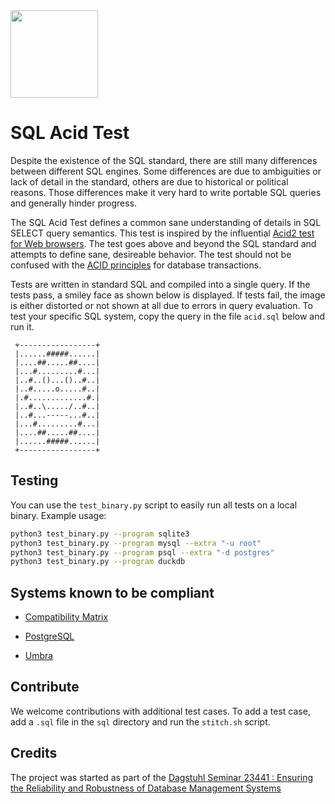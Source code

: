 <div align="left">
 <img src="logo.svg" height="140"/>
</div>

# SQL Acid Test

Despite the existence of the SQL standard, there are still many differences between different SQL engines. Some differences are due to ambiguities or lack of detail in the standard, others are due to historical or political reasons. Those differences make it very hard to write portable SQL queries and generally hinder progress.

The SQL Acid Test defines a common sane understanding of details in SQL SELECT query semantics. This test is inspired by the influential [Acid2 test for Web browsers](https://en.wikipedia.org/wiki/Acid2). The test goes above and beyond the SQL standard and attempts to define sane, desireable behavior. The test should not be confused with the [ACID principles](https://en.wikipedia.org/wiki/ACID) for database transactions.

Tests are written in standard SQL and compiled into a single query. If the tests pass, a smiley face as shown below is displayed. If tests fail, the image is either distorted or not shown at all due to errors in query evaluation. To test your specific SQL system, copy the query in the file `acid.sql` below and run it.

```
 +-----------------+
 |......#####......|
 |....##.....##....|
 |...#.........#...|
 |..#..()...()..#..|
 |..#.....o.....#..|
 |.#.............#.|
 |..#..\...../..#..|
 |..#...-----...#..|
 |...#.........#...|
 |....##.....##....|
 |......#####......|
 +-----------------+
 ```

## Testing

You can use the `test_binary.py` script to easily run all tests on a local binary. Example usage:

```bash
python3 test_binary.py --program sqlite3
python3 test_binary.py --program mysql --extra "-u root"
python3 test_binary.py --program psql --extra "-d postgres"
python3 test_binary.py --program duckdb
```

## Systems known to be compliant

* [Compatibility Matrix](https://docs.google.com/spreadsheets/d/1uDqQeXAWH8N9U6YeY5GpRgDsZugFUrMuz5EpXUutsVs/edit?usp=sharing)

* [PostgreSQL](https://www.postgresql.org)
* [Umbra](https://umbra-db.com)

## Contribute
We welcome contributions with additional test cases. To add a test case, add a `.sql` file in the `sql` directory and run the `stitch.sh` script.

## Credits
The project was started as part of the [Dagstuhl Seminar 23441 : Ensuring the Reliability and Robustness of Database Management Systems](https://www.dagstuhl.de/en/seminars/seminar-calendar/seminar-details/23441)
